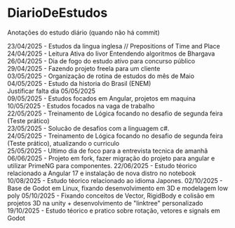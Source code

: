 # DiarioDeEstudos
Anotações do estudo diário (quando não há commit)

23/04/2025 - Estudos da lingua inglesa //  Prepositions of Time and Place <br/>
24/04/2025 - Leitura Ativa do livor Entendendo algoritmos de Bhargava <br/>
26/04/2025 - Dia de fogo do estudo ativo para concurso público  <br/>
29/04/2025 - Fazendo projeto freela para um cliente  <br/>
03/05/2025 - Organização de rotina de estudos do mês de Maio  <br/>
04/05/2025 - Estudo da historia do Brasil (ENEM)  <br/>
Justificar falta dia 05/05/2025 <br/>
09/05/2025 - Estudos focados em Angular, projetos em maquina <br/>
10/05/2025 - Estudos focados na vaga de trabalho <br/>
22/05/2025 - Treinamento de Lógica focando no desafio de segunda feira (Teste prático) <br/>
23/05/2025 - Solucão de desafios com a linguagem c#. <br/>
24/05/2025 - Treinamento de Lógica focando no desafio de segunda feira (Teste prático), atualizando o curriculo <br/>
25/05/2025 - Ultimo dia de foco para a entrevista tecnica de amanhã
06/06/2025 - Projeto em fork, fazer migração do projeto para angular e utilizar PrimeNG para componentes.
22/06/2025 - Estudo téorico relacionado a Angular 17 e instalação de nova distro no notebook
10/08/2025 - Estudo téorico relacionado ao idioma Japones.
02/10/2025 - Base de Godot em Linux, fixando desenvolvimento em 3D e modelagem low poly
05/10/2025 - Fixando conceitos de Vector, RigidBody e colisão em projetos 3D na unity + desenvolvimento de "linktree" personalizado
19/10/2025 - Estudo téorico e pratico sobre rotação, vetores e signals em Godot
